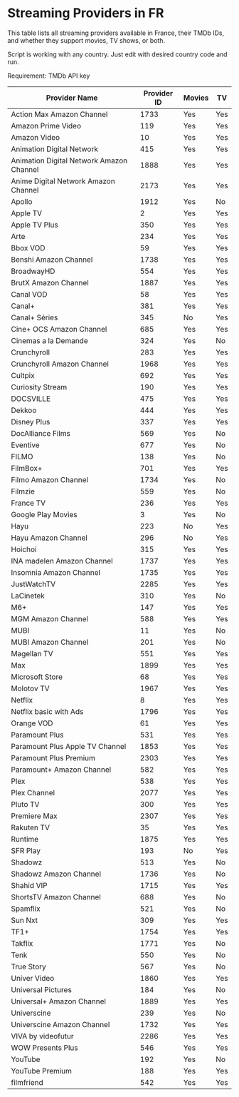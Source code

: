 # Streaming Providers in FR

This table lists all streaming providers available in France, their TMDb IDs, and whether they support movies, TV shows, or both.

Script is working with any country. Just edit with desired country code and run.

Requirement: TMDb API key

| Provider Name         | Provider ID | Movies   | TV       |
|-----------------------|-------------|----------|----------|
| Action Max Amazon Channel | 1733        | Yes      | Yes      |
| Amazon Prime Video    | 119         | Yes      | Yes      |
| Amazon Video          | 10          | Yes      | Yes      |
| Animation Digital Network | 415         | Yes      | Yes      |
| Animation Digital Network Amazon Channel | 1888        | Yes      | Yes      |
| Anime Digital Network Amazon Channel | 2173        | Yes      | Yes      |
| Apollo                | 1912        | Yes      | No       |
| Apple TV              | 2           | Yes      | Yes      |
| Apple TV Plus         | 350         | Yes      | Yes      |
| Arte                  | 234         | Yes      | Yes      |
| Bbox VOD              | 59          | Yes      | Yes      |
| Benshi Amazon Channel | 1738        | Yes      | Yes      |
| BroadwayHD            | 554         | Yes      | Yes      |
| BrutX Amazon Channel  | 1887        | Yes      | Yes      |
| Canal VOD             | 58          | Yes      | Yes      |
| Canal+                | 381         | Yes      | Yes      |
| Canal+ Séries         | 345         | No       | Yes      |
| Cine+ OCS Amazon Channel  | 685         | Yes      | Yes      |
| Cinemas a la Demande  | 324         | Yes      | No       |
| Crunchyroll           | 283         | Yes      | Yes      |
| Crunchyroll Amazon Channel | 1968        | Yes      | Yes      |
| Cultpix               | 692         | Yes      | Yes      |
| Curiosity Stream      | 190         | Yes      | Yes      |
| DOCSVILLE             | 475         | Yes      | Yes      |
| Dekkoo                | 444         | Yes      | Yes      |
| Disney Plus           | 337         | Yes      | Yes      |
| DocAlliance Films     | 569         | Yes      | No       |
| Eventive              | 677         | Yes      | No       |
| FILMO                 | 138         | Yes      | No       |
| FilmBox+              | 701         | Yes      | Yes      |
| Filmo Amazon Channel  | 1734        | Yes      | No       |
| Filmzie               | 559         | Yes      | No       |
| France TV             | 236         | Yes      | Yes      |
| Google Play Movies    | 3           | Yes      | No       |
| Hayu                  | 223         | No       | Yes      |
| Hayu Amazon Channel   | 296         | No       | Yes      |
| Hoichoi               | 315         | Yes      | Yes      |
| INA  madelen Amazon Channel | 1737        | Yes      | Yes      |
| Insomnia Amazon Channel | 1735        | Yes      | Yes      |
| JustWatchTV           | 2285        | Yes      | Yes      |
| LaCinetek             | 310         | Yes      | No       |
| M6+                   | 147         | Yes      | Yes      |
| MGM Amazon Channel    | 588         | Yes      | Yes      |
| MUBI                  | 11          | Yes      | No       |
| MUBI Amazon Channel   | 201         | Yes      | No       |
| Magellan TV           | 551         | Yes      | Yes      |
| Max                   | 1899        | Yes      | Yes      |
| Microsoft Store       | 68          | Yes      | Yes      |
| Molotov TV            | 1967        | Yes      | Yes      |
| Netflix               | 8           | Yes      | Yes      |
| Netflix basic with Ads | 1796        | Yes      | Yes      |
| Orange VOD            | 61          | Yes      | Yes      |
| Paramount Plus        | 531         | Yes      | Yes      |
| Paramount Plus Apple TV Channel  | 1853        | Yes      | Yes      |
| Paramount Plus Premium | 2303        | Yes      | Yes      |
| Paramount+ Amazon Channel | 582         | Yes      | Yes      |
| Plex                  | 538         | Yes      | Yes      |
| Plex Channel          | 2077        | Yes      | Yes      |
| Pluto TV              | 300         | Yes      | Yes      |
| Premiere Max          | 2307        | Yes      | Yes      |
| Rakuten TV            | 35          | Yes      | Yes      |
| Runtime               | 1875        | Yes      | Yes      |
| SFR Play              | 193         | No       | Yes      |
| Shadowz               | 513         | Yes      | No       |
| Shadowz Amazon Channel | 1736        | Yes      | No       |
| Shahid VIP            | 1715        | Yes      | Yes      |
| ShortsTV Amazon Channel | 688         | Yes      | No       |
| Spamflix              | 521         | Yes      | No       |
| Sun Nxt               | 309         | Yes      | Yes      |
| TF1+                  | 1754        | Yes      | Yes      |
| Takflix               | 1771        | Yes      | No       |
| Tenk                  | 550         | Yes      | No       |
| True Story            | 567         | Yes      | No       |
| Univer Video          | 1860        | Yes      | Yes      |
| Universal Pictures    | 184         | Yes      | No       |
| Universal+ Amazon Channel | 1889        | Yes      | Yes      |
| Universcine           | 239         | Yes      | No       |
| Universcine Amazon Channel | 1732        | Yes      | Yes      |
| VIVA by videofutur    | 2286        | Yes      | Yes      |
| WOW Presents Plus     | 546         | Yes      | Yes      |
| YouTube               | 192         | Yes      | No       |
| YouTube Premium       | 188         | Yes      | Yes      |
| filmfriend            | 542         | Yes      | Yes      |
